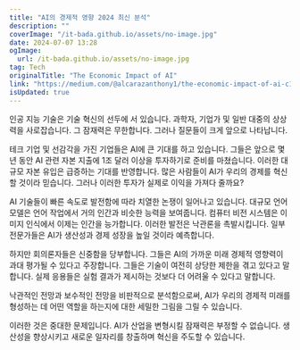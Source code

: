 ```yaml
---
title: "AI의 경제적 영향 2024 최신 분석"
description: ""
coverImage: "/it-bada.github.io/assets/no-image.jpg"
date: 2024-07-07 13:28
ogImage: 
  url: /it-bada.github.io/assets/no-image.jpg
tag: Tech
originalTitle: "The Economic Impact of AI"
link: "https://medium.com/@alcarazanthony1/the-economic-impact-of-ai-c1c6a1197adc"
isUpdated: true
---
```






인공 지능 기술은 기술 혁신의 선두에 서 있습니다. 과학자, 기업가 및 일반 대중의 상상력을 사로잡습니다. 그 잠재력은 무한합니다. 그러나 질문들이 크게 앞으로 나타납니다.

테크 기업 및 선감각을 가진 기업들은 AI에 큰 기대를 하고 있습니다. 그들은 앞으로 몇 년 동안 AI 관련 자본 지출에 1조 달러 이상을 투자하기로 준비를 마쳤습니다. 이러한 대규모 자본 유입은 급증하는 기대를 반영합니다. 많은 사람들이 AI가 우리의 경제를 혁신할 것이라 믿습니다. 그러나 이러한 투자가 실제로 이익을 가져다 줄까요?

AI 기술들이 빠른 속도로 발전함에 따라 치열한 논쟁이 일어나고 있습니다. 대규모 언어 모델은 언어 작업에서 거의 인간과 비슷한 능력을 보여줍니다. 컴퓨터 비전 시스템은 이미지 인식에서 이제는 인간을 능가합니다. 이러한 발전은 낙관론을 촉발시킵니다. 일부 전문가들은 AI가 생산성과 경제 성장을 높일 것이라 예측합니다.

하지만 회의론자들은 신중함을 당부합니다. 그들은 AI의 가까운 미래 경제적 영향력이 과대 평가될 수 있다고 주장합니다. 그들은 기술이 여전히 상당한 제한을 겪고 있다고 말합니다. 실제 응용들은 실험 결과가 제시하는 것보다 더 어려울 수 있다고 말합니다.

<div class="content-ad"></div>

낙관적인 전망과 보수적인 전망을 비판적으로 분석함으로써, AI가 우리의 경제적 미래를 형성하는 데 어떤 역할을 하는지에 대한 세밀한 그림을 그릴 수 있습니다.

이러한 것은 중대한 문제입니다. AI가 산업을 변형시킬 잠재력은 부정할 수 없습니다. 생산성을 향상시키고 새로운 일자리를 창출하며 혁신을 주도할 수 있습니다.